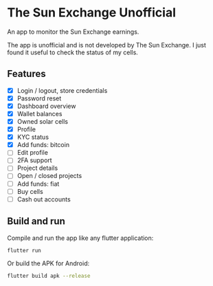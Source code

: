 # The Sun Exchange Unofficial

An app to monitor the Sun Exchange earnings.

The app is unofficial and is not developed by The Sun Exchange. I just found it useful to check the status of my cells.

## Features
 - [X] Login / logout, store credentials
 - [X] Password reset
 - [X] Dashboard overview
 - [X] Wallet balances
 - [X] Owned solar cells
 - [X] Profile
 - [X] KYC status
 - [X] Add funds: bitcoin
 - [ ] Edit profile
 - [ ] 2FA support
 - [ ] Project details
 - [ ] Open / closed projects
 - [ ] Add funds: fiat
 - [ ] Buy cells
 - [ ] Cash out accounts

## Build and run

Compile and run the app like any flutter application:

```sh
flutter run
```

Or build the APK for Android:

```sh
flutter build apk --release
```
